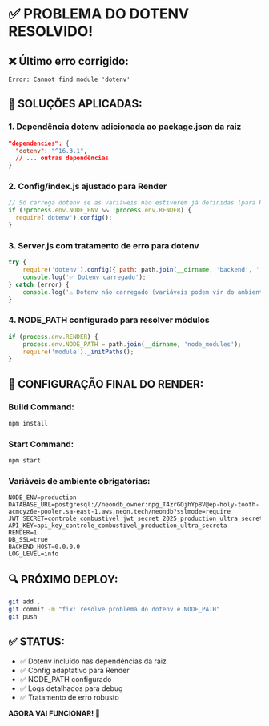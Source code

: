 # ✅ PROBLEMA DO DOTENV RESOLVIDO!

## ❌ Último erro corrigido:
```
Error: Cannot find module 'dotenv'
```

## 🔧 SOLUÇÕES APLICADAS:

### 1. **Dependência dotenv adicionada ao package.json da raiz**
```json
"dependencies": {
  "dotenv": "^16.3.1",
  // ... outras dependências
}
```

### 2. **Config/index.js ajustado para Render**
```javascript
// Só carrega dotenv se as variáveis não estiverem já definidas (para Render)
if (!process.env.NODE_ENV && !process.env.RENDER) {
  require('dotenv').config();
}
```

### 3. **Server.js com tratamento de erro para dotenv**
```javascript
try {
    require('dotenv').config({ path: path.join(__dirname, 'backend', '.env') });
    console.log('✅ Dotenv carregado');
} catch (error) {
    console.log('⚠️ Dotenv não carregado (variáveis podem vir do ambiente)');
}
```

### 4. **NODE_PATH configurado para resolver módulos**
```javascript
if (process.env.RENDER) {
    process.env.NODE_PATH = path.join(__dirname, 'node_modules');
    require('module')._initPaths();
}
```

## 🚀 CONFIGURAÇÃO FINAL DO RENDER:

### Build Command:
```bash
npm install
```

### Start Command:
```bash
npm start
```

### Variáveis de ambiente obrigatórias:
```
NODE_ENV=production
DATABASE_URL=postgresql://neondb_owner:npg_T4zrGOjhYp8V@ep-holy-tooth-acmcyz6e-pooler.sa-east-1.aws.neon.tech/neondb?sslmode=require
JWT_SECRET=controle_combustivel_jwt_secret_2025_production_ultra_secreto
API_KEY=api_key_controle_combustivel_production_ultra_secreta
RENDER=1
DB_SSL=true
BACKEND_HOST=0.0.0.0
LOG_LEVEL=info
```

## 🔍 PRÓXIMO DEPLOY:

```bash
git add .
git commit -m "fix: resolve problema do dotenv e NODE_PATH"
git push
```

## ✅ STATUS:
- ✅ Dotenv incluído nas dependências da raiz
- ✅ Config adaptativo para Render  
- ✅ NODE_PATH configurado
- ✅ Logs detalhados para debug
- ✅ Tratamento de erro robusto

**AGORA VAI FUNCIONAR! 🚀**
